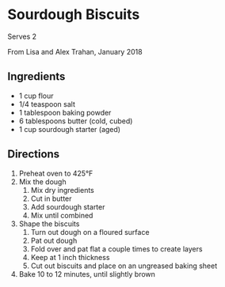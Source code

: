 # Sourdough Biscuits

Serves 2

From Lisa and Alex Trahan, January 2018

## Ingredients

- 1 cup flour
- 1/4 teaspoon salt
- 1 tablespoon baking powder
- 6 tablespoons butter (cold, cubed)
- 1 cup sourdough starter (aged)

## Directions

1. Preheat oven to 425°F
1. Mix the dough
    1. Mix dry ingredients
    1. Cut in butter
    1. Add sourdough starter
    1. Mix until combined
1. Shape the biscuits
    1. Turn out dough on a floured surface
    1. Pat out dough
    1. Fold over and pat flat a couple times to create layers
    1. Keep at 1 inch thickness
    1. Cut out biscuits and place on an ungreased baking sheet
1. Bake 10 to 12 minutes, until slightly brown

